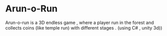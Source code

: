 # Arun-o-Run
Arun-o-run is a 3D endless game , where a player run in the forest and collects coins (like temple run) with different stages . (using C# , unity 3d))
